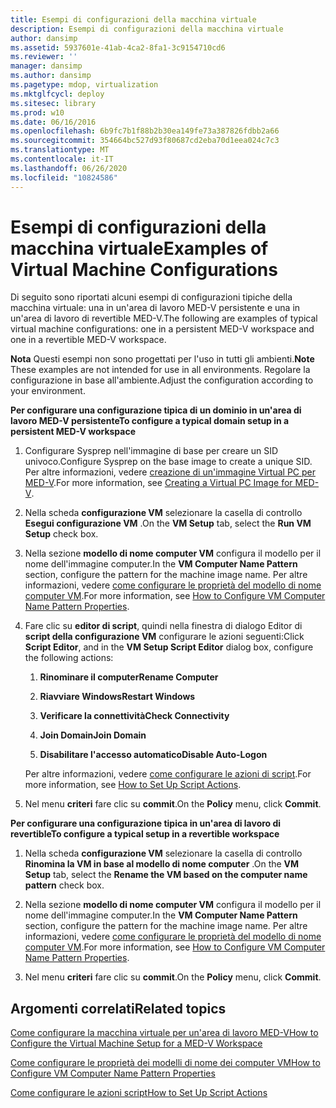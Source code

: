 ```yaml
---
title: Esempi di configurazioni della macchina virtuale
description: Esempi di configurazioni della macchina virtuale
author: dansimp
ms.assetid: 5937601e-41ab-4ca2-8fa1-3c9154710cd6
ms.reviewer: ''
manager: dansimp
ms.author: dansimp
ms.pagetype: mdop, virtualization
ms.mktglfcycl: deploy
ms.sitesec: library
ms.prod: w10
ms.date: 06/16/2016
ms.openlocfilehash: 6b9fc7b1f88b2b30ea149fe73a387826fdbb2a66
ms.sourcegitcommit: 354664bc527d93f80687cd2eba70d1eea024c7c3
ms.translationtype: MT
ms.contentlocale: it-IT
ms.lasthandoff: 06/26/2020
ms.locfileid: "10824586"
---
```

# <span data-ttu-id="c94ea-103">Esempi di configurazioni della macchina virtuale</span><span class="sxs-lookup"><span data-stu-id="c94ea-103">Examples of Virtual Machine Configurations</span></span>


<span data-ttu-id="c94ea-104">Di seguito sono riportati alcuni esempi di configurazioni tipiche della macchina virtuale: una in un'area di lavoro MED-V persistente e una in un'area di lavoro di revertible MED-V.</span><span class="sxs-lookup"><span data-stu-id="c94ea-104">The following are examples of typical virtual machine configurations: one in a persistent MED-V workspace and one in a revertible MED-V workspace.</span></span>

<span data-ttu-id="c94ea-105">**Nota**  Questi esempi non sono progettati per l'uso in tutti gli ambienti.</span><span class="sxs-lookup"><span data-stu-id="c94ea-105">**Note** These examples are not intended for use in all environments.</span></span> <span data-ttu-id="c94ea-106">Regolare la configurazione in base all'ambiente.</span><span class="sxs-lookup"><span data-stu-id="c94ea-106">Adjust the configuration according to your environment.</span></span>

 

**<span data-ttu-id="c94ea-107">Per configurare una configurazione tipica di un dominio in un'area di lavoro MED-V persistente</span><span class="sxs-lookup"><span data-stu-id="c94ea-107">To configure a typical domain setup in a persistent MED-V workspace</span></span>**

1.  <span data-ttu-id="c94ea-108">Configurare Sysprep nell'immagine di base per creare un SID univoco.</span><span class="sxs-lookup"><span data-stu-id="c94ea-108">Configure Sysprep on the base image to create a unique SID.</span></span> <span data-ttu-id="c94ea-109">Per altre informazioni, vedere [creazione di un'immagine Virtual PC per MED-V](creating-a-virtual-pc-image-for-med-v.md#bkmk-howtoconfiguresysprepformedvimages).</span><span class="sxs-lookup"><span data-stu-id="c94ea-109">For more information, see [Creating a Virtual PC Image for MED-V](creating-a-virtual-pc-image-for-med-v.md#bkmk-howtoconfiguresysprepformedvimages).</span></span>

2.  <span data-ttu-id="c94ea-110">Nella scheda **configurazione VM** selezionare la casella di controllo **Esegui configurazione VM** .</span><span class="sxs-lookup"><span data-stu-id="c94ea-110">On the **VM Setup** tab, select the **Run VM Setup** check box.</span></span>

3.  <span data-ttu-id="c94ea-111">Nella sezione **modello di nome computer VM** configura il modello per il nome dell'immagine computer.</span><span class="sxs-lookup"><span data-stu-id="c94ea-111">In the **VM Computer Name Pattern** section, configure the pattern for the machine image name.</span></span> <span data-ttu-id="c94ea-112">Per altre informazioni, vedere [come configurare le proprietà del modello di nome computer VM](how-to-configure-vm-computer-name-pattern-propertiesmedvv2.md).</span><span class="sxs-lookup"><span data-stu-id="c94ea-112">For more information, see [How to Configure VM Computer Name Pattern Properties](how-to-configure-vm-computer-name-pattern-propertiesmedvv2.md).</span></span>

4.  <span data-ttu-id="c94ea-113">Fare clic su **editor di script**, quindi nella finestra di dialogo Editor di **script della configurazione VM** configurare le azioni seguenti:</span><span class="sxs-lookup"><span data-stu-id="c94ea-113">Click **Script Editor**, and in the **VM Setup Script Editor** dialog box, configure the following actions:</span></span>

    1.  **<span data-ttu-id="c94ea-114">Rinominare il computer</span><span class="sxs-lookup"><span data-stu-id="c94ea-114">Rename Computer</span></span>**

    2.  **<span data-ttu-id="c94ea-115">Riavviare Windows</span><span class="sxs-lookup"><span data-stu-id="c94ea-115">Restart Windows</span></span>**

    3.  **<span data-ttu-id="c94ea-116">Verificare la connettività</span><span class="sxs-lookup"><span data-stu-id="c94ea-116">Check Connectivity</span></span>**

    4.  **<span data-ttu-id="c94ea-117">Join Domain</span><span class="sxs-lookup"><span data-stu-id="c94ea-117">Join Domain</span></span>**

    5.  **<span data-ttu-id="c94ea-118">Disabilitare l'accesso automatico</span><span class="sxs-lookup"><span data-stu-id="c94ea-118">Disable Auto-Logon</span></span>**

    <span data-ttu-id="c94ea-119">Per altre informazioni, vedere [come configurare le azioni di script](how-to-set-up-script-actions.md).</span><span class="sxs-lookup"><span data-stu-id="c94ea-119">For more information, see [How to Set Up Script Actions](how-to-set-up-script-actions.md).</span></span>

5.  <span data-ttu-id="c94ea-120">Nel menu **criteri** fare clic su **commit**.</span><span class="sxs-lookup"><span data-stu-id="c94ea-120">On the **Policy** menu, click **Commit**.</span></span>

**<span data-ttu-id="c94ea-121">Per configurare una configurazione tipica in un'area di lavoro di revertible</span><span class="sxs-lookup"><span data-stu-id="c94ea-121">To configure a typical setup in a revertible workspace</span></span>**

1.  <span data-ttu-id="c94ea-122">Nella scheda **configurazione VM** selezionare la casella di controllo **Rinomina la VM in base al modello di nome computer** .</span><span class="sxs-lookup"><span data-stu-id="c94ea-122">On the **VM Setup** tab, select the **Rename the VM based on the computer name pattern** check box.</span></span>

2.  <span data-ttu-id="c94ea-123">Nella sezione **modello di nome computer VM** configura il modello per il nome dell'immagine computer.</span><span class="sxs-lookup"><span data-stu-id="c94ea-123">In the **VM Computer Name Pattern** section, configure the pattern for the machine image name.</span></span> <span data-ttu-id="c94ea-124">Per altre informazioni, vedere [come configurare le proprietà del modello di nome computer VM](how-to-configure-vm-computer-name-pattern-propertiesmedvv2.md).</span><span class="sxs-lookup"><span data-stu-id="c94ea-124">For more information, see [How to Configure VM Computer Name Pattern Properties](how-to-configure-vm-computer-name-pattern-propertiesmedvv2.md).</span></span>

3.  <span data-ttu-id="c94ea-125">Nel menu **criteri** fare clic su **commit**.</span><span class="sxs-lookup"><span data-stu-id="c94ea-125">On the **Policy** menu, click **Commit**.</span></span>

## <span data-ttu-id="c94ea-126">Argomenti correlati</span><span class="sxs-lookup"><span data-stu-id="c94ea-126">Related topics</span></span>


[<span data-ttu-id="c94ea-127">Come configurare la macchina virtuale per un'area di lavoro MED-V</span><span class="sxs-lookup"><span data-stu-id="c94ea-127">How to Configure the Virtual Machine Setup for a MED-V Workspace</span></span>](how-to-configure-the-virtual-machine-setup-for-a-med-v-workspacemedvv2.md)

[<span data-ttu-id="c94ea-128">Come configurare le proprietà dei modelli di nome dei computer VM</span><span class="sxs-lookup"><span data-stu-id="c94ea-128">How to Configure VM Computer Name Pattern Properties</span></span>](how-to-configure-vm-computer-name-pattern-propertiesmedvv2.md)

[<span data-ttu-id="c94ea-129">Come configurare le azioni script</span><span class="sxs-lookup"><span data-stu-id="c94ea-129">How to Set Up Script Actions</span></span>](how-to-set-up-script-actions.md)

 

 





